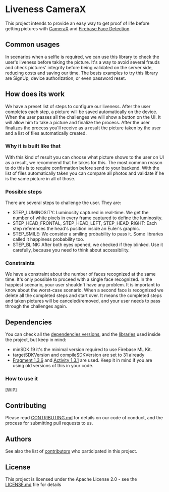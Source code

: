 # Liveness CameraX

This project intends to provide an easy way to get proof of life before getting pictures with [CameraX](https://developer.android.com/training/camerax) and [Firebase Face Detection](https://developers.google.com/ml-kit/vision/face-detection).

## Common usages

In scenarios when a selfie is required, we can use this library to check the user's liveness before taking the picture.
It's a way to avoid several frauds and check pictures' integrity before being validated on the server side, reducing costs and saving our time.
The bests examples to try this library are SignUp, device authorization, or even password reset.

## How does its work

We have a preset list of steps to configure our liveness. After the user completes each step, a picture will be saved automatically on the device.
When the user passes all the challenges we will show a button on the UI. It will allow him to take a picture and finalize the process.
After the user finalizes the process you'll receive as a result the picture taken by the user and a list of files automatically created.

### Why it is built like that

With this kind of result you can choose what picture shows to the user on UI as a result, we recommend that he takes for this. The most common reason to do this is to require confirmation before send to your backend.
With the list of files automatically taken you can compare all photos and validate if he is the same picture in all of those.

### Possible steps

There are several steps to challenge the user. They are:
* STEP_LUMINOSITY: Luminosity captured in real-time. We get the number of white pixels in every frame captured to define the luminosity.
* STEP_HEAD_FRONTAL, STEP_HEAD_LEFT, STEP_HEAD_RIGHT: Each step references the head's position inside an Euler's graphic.
* STEP_SMILE: We consider a smiling probability to pass it. Some libraries called it happiness probability too.
* STEP_BLINK: After both eyes opened, we checked if they blinked. Use it carefully, because you need to think about accessibility.

### Constraints

We have a constraint about the number of faces recognized at the same time. It's only possible to proceed with a single face recognized.
In the happiest scenario, your user shouldn't have any problem.
It is important to know about the worst-case scenario.  When a second face is recognized we delete all the completed steps and start over.
It means the completed steps and taken pictures will be canceled/removed, and your user needs to pass through the challenges again.

## Dependencies

You can check all the [dependencies versions](https://github.com/arturschaefer/Liveness-Android-ML-Kit/blob/main/dependencies.gradle), and the [libraries](https://github.com/arturschaefer/Liveness-Android-ML-Kit/blob/main/livenesscamerax/build.gradle) used inside the project, but keep in mind:
* minSDK 19 it's the minimal version required to use Firebase ML Kit.
* targetSDKVersion and compileSDKVersion are set to 31 already
* [Fragment 1.3.6](https://developer.android.com/jetpack/androidx/releases/fragment#1.3.6) and [Activity 1.3.1](https://developer.android.com/jetpack/androidx/releases/activity#1.3.1) are used. Keep it in mind if you are using old versions of this in your code.

### How to use it
[WIP]

## Contributing

Please read [CONTRIBUTING.md](CONTRIBUTING.md) for details on our code of conduct, and the process for submitting pull requests to us.

## Authors

See also the list of [contributors](https://github.com/arturschaefer/Liveness-Android-ML-Kit/graphs/contributors) who participated in this project.

## License

This project is licensed under the Apache License 2.0 - see the [LICENSE.md](LICENSE.md) file for details
